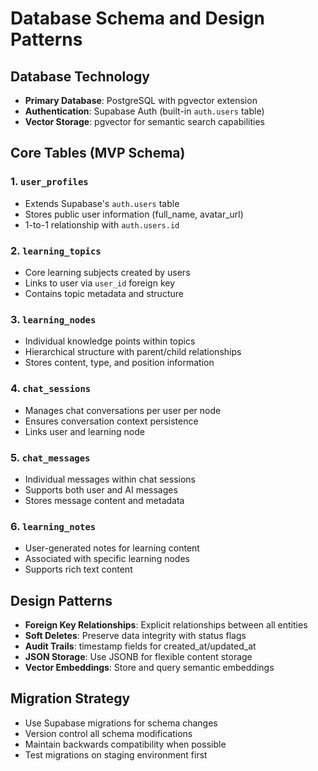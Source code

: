 # Database Schema and Design Patterns

## Database Technology
- **Primary Database**: PostgreSQL with pgvector extension
- **Authentication**: Supabase Auth (built-in `auth.users` table)
- **Vector Storage**: pgvector for semantic search capabilities

## Core Tables (MVP Schema)

### 1. `user_profiles`
- Extends Supabase's `auth.users` table
- Stores public user information (full_name, avatar_url)
- 1-to-1 relationship with `auth.users.id`

### 2. `learning_topics`
- Core learning subjects created by users
- Links to user via `user_id` foreign key
- Contains topic metadata and structure

### 3. `learning_nodes`
- Individual knowledge points within topics
- Hierarchical structure with parent/child relationships
- Stores content, type, and position information

### 4. `chat_sessions`
- Manages chat conversations per user per node
- Ensures conversation context persistence
- Links user and learning node

### 5. `chat_messages`
- Individual messages within chat sessions
- Supports both user and AI messages
- Stores message content and metadata

### 6. `learning_notes`
- User-generated notes for learning content
- Associated with specific learning nodes
- Supports rich text content

## Design Patterns
- **Foreign Key Relationships**: Explicit relationships between all entities
- **Soft Deletes**: Preserve data integrity with status flags
- **Audit Trails**: timestamp fields for created_at/updated_at
- **JSON Storage**: Use JSONB for flexible content storage
- **Vector Embeddings**: Store and query semantic embeddings

## Migration Strategy
- Use Supabase migrations for schema changes
- Version control all schema modifications
- Maintain backwards compatibility when possible
- Test migrations on staging environment first